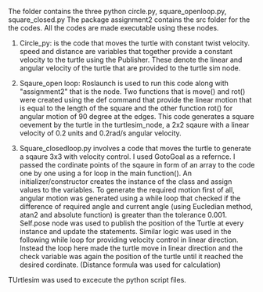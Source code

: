 The folder contains the three python circle.py, square_openloop.py, square_closed.py
The package assignment2 contains the src folder for the the codes.
All the codes are made executable using these nodes.

1. Circle_py: is the code that moves the turtle with constant twist velocity.
speed and distance are variables that together provide a constant velocity to the turtle using the Publisher.
These denote the linear and angular velocity of the turtle that are provided to the turtle sim node.

2. Sqaure_open loop: Roslaunch is used to run this code along with "assignment2" that is the node.
Two functions that is move() and rot() were created using the def command that provide the linear motion that is
equal to the length of the square and the other function rot() for angular motion of 90 degree at the edges. This code
generates a square oevement by the turtle in the turtlesim_node, a 2x2 sqaure with a linear velocity of 0.2 units 
and 0.2rad/s angular velocity.

3. Square_closedloop.py involves a code that moves the turtle to generate a sqaure 3x3 with velocity control. I used GotoGoal
as a refernce. I passed the cordinate points of the sqaure in form of an array to the code one by one using a for loop
in the main function(). An initializer/constructor creates the instance of the class and assign values to the variables.
To generate the required motion first of all, angular motion was generated using a while loop that checked if the difference 
of required angle and current angle (using Eucledian method, atan2 and absolute function) is greater than the tolerance 0.001.
Self.pose node was used to publish the position of the Turtle at every instance and update the statements.
Similar logic was used in the following while loop for providing velocity control in linear direction. Instead the loop here 
made the turtle move in linear direction and the check variable was again the position of the turtle until it reached the
desired cordinate. (Distance formula was used for calculation)

TUrtlesim was used to excecute the python script files.
